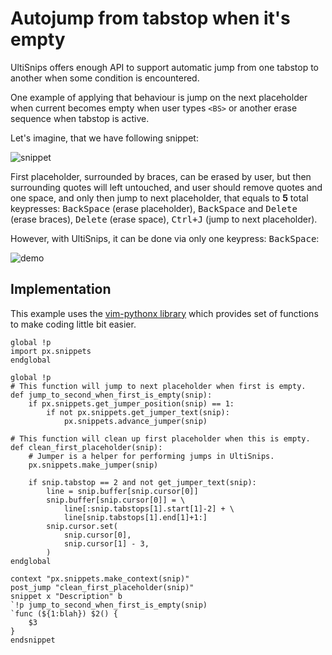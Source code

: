 # Autojump from tabstop when it's empty

UltiSnips offers enough API to support automatic jump from one tabstop to
another when some condition is encountered.

One example of applying that behaviour is jump on the next placeholder when
current becomes empty when user types `<BS>` or another erase sequence when
tabstop is active.

Let's imagine, that we have following snippet:

![snippet](https://raw.githubusercontent.com/SirVer/ultisnips/master/doc/examples/autojump-if-empty/snippet.gif)

First placeholder, surrounded by braces, can be erased by user, but then 
surrounding quotes will left untouched, and user should remove quotes and
one space, and only then jump to next placeholder, that equals to **5** total
keypresses: <kbd>BackSpace</kbd> (erase placeholder), <kbd>BackSpace</kbd> and
<kbd>Delete</kbd> (erase braces), <kbd>Delete</kbd> (erase space),
<kbd>Ctrl+J</kbd> (jump to next placeholder).

However, with UltiSnips, it can be done via only one keypress:
<kbd>BackSpace</kbd>:

![demo](https://raw.githubusercontent.com/SirVer/ultisnips/master/doc/examples/autojump-if-empty/demo.gif)

## Implementation

This example uses the [vim-pythonx library](https://github.com/reconquest/vim-pythonx/blob/master/pythonx/px/snippets.py) which provides set of functions to make coding little bit easier.

```
global !p
import px.snippets
endglobal

global !p
# This function will jump to next placeholder when first is empty.
def jump_to_second_when_first_is_empty(snip):
    if px.snippets.get_jumper_position(snip) == 1:
        if not px.snippets.get_jumper_text(snip):
            px.snippets.advance_jumper(snip)

# This function will clean up first placeholder when this is empty.
def clean_first_placeholder(snip):
    # Jumper is a helper for performing jumps in UltiSnips.
    px.snippets.make_jumper(snip)

    if snip.tabstop == 2 and not get_jumper_text(snip):
        line = snip.buffer[snip.cursor[0]]
        snip.buffer[snip.cursor[0]] = \
            line[:snip.tabstops[1].start[1]-2] + \
            line[snip.tabstops[1].end[1]+1:]
        snip.cursor.set(
            snip.cursor[0],
            snip.cursor[1] - 3,
        )
endglobal

context "px.snippets.make_context(snip)"
post_jump "clean_first_placeholder(snip)"
snippet x "Description" b
`!p jump_to_second_when_first_is_empty(snip)
`func (${1:blah}) $2() {
    $3
}
endsnippet
```
